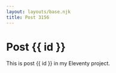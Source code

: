 ```yaml
---
layout: layouts/base.njk
title: Post 3156
---
```


# Post {{ id }}

This is post {{ id }} in my Eleventy project.
